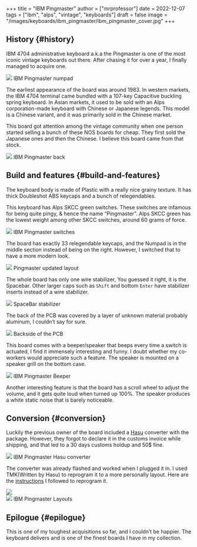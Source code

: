 +++
title = "IBM Pingmaster"
author = ["mrprofessor"]
date = 2022-12-07
tags = ["ibm", "alps", "vintage", "keyboards"]
draft = false
image = "/images/keyboards/ibm_pingmaster/ibm_pingmaster_cover.jpg"
+++

## History {#history}

IBM 4704 administrative keyboard a.k.a the Pingmaster is one of the most
iconic vintage keyboards out there. After chasing it for over a year, I
finally managed to acquire one.

<div class="post-image">
  <img src="/images/keyboards/ibm_pingmaster/ibm_pingmaster_numpad.jpg" loading="lazy"/>
  <span class="img-description"> IBM Pingmaster numpad </span>
</div>

The earliest appearance of the board was around 1983. In western markets,
the IBM 4704 terminal came bundled with a 107-key Capacitive buckling
spring keyboard. In Asian markets, it used to be sold with an Alps
corporation-made keyboard with Chinese or Japanese legends. This model is
a Chinese variant, and it was primarily sold in the Chinese market.

This board got attention among the vintage community when one person
started selling a bunch of these NOS boards for cheap. They first sold
the Japanese ones and then the Chinese. I believe this board came from
that stock.

<div class="post-image">
  <img src="/images/keyboards/ibm_pingmaster/ibm_pingmaster_back.jpg" loading="lazy"/>
  <span class="img-description"> IBM Pingmaster back </span>
</div>


## Build and features {#build-and-features}

The keyboard body is made of Plastic with a really nice grainy texture.
It has thick Doubleshot ABS keycaps and a bunch of relegendables.

This keyboard has Alps SKCC green switches. These switches are infamous
for being quite pingy, &amp; hence the name “Pingmaster”. Alps SKCC green has
the lowest weight among other SKCC switches, around 60 grams of force.

<div class="post-image">
  <img src="/images/keyboards/ibm_pingmaster/ibm_pingmaster_switches.jpg" loading="lazy"/>
  <span class="img-description"> IBM Pingmaster switches </span>
</div>

The board has exactly 33 relegendable keycaps, and the Numpad is in the
middle section instead of being on the right. However, I switched that to
have a more modern look.

<div class="post-image">
  <img src="/images/keyboards/ibm_pingmaster/ibm_pingmaster_numpad_modern.jpg" loading="lazy"/>
  <span class="img-description"> Pingmaster updated layout </span>
</div>

The whole board has only one wire stabilizer, You guessed it right, it is
the Spacebar. Other larger caps such as `Shift` and bottom `Enter` have
stabilizer inserts instead of a wire stabilizer.

<div class="post-image">
  <img src="/images/keyboards/ibm_pingmaster/ibm_pingmaster_stabilizers.jpg" loading="lazy"/>
  <span class="img-description"> SpaceBar stabilizer </span>
</div>

The back of the PCB was covered by a layer of unknown material probably
aluminum, I couldn’t say for sure.

<div class="post-image">
  <img src="/images/keyboards/ibm_pingmaster/ibm_pingmaster_pcb_back.jpg" loading="lazy"/>
  <span class="img-description"> Backside of the PCB </span>
</div>

This board comes with a beeper/speaker that beeps every time a switch is
actuated, I find it immensely interesting and funny. I doubt whether my
co-workers would appreciate such a feature. The speaker is mounted on a
speaker grill on the bottom case.

<div class="post-image">
  <img src="/images/keyboards/ibm_pingmaster/ibm_pingmaster_beeper.jpg" loading="lazy"/>
  <span class="img-description"> IBM Pingmaster Beeper </span>
</div>

Another interesting feature is that the board has a scroll wheel to
adjust the volume, and it gets quite loud when turned up 100%. The
speaker produces a white static noise that is barely noticeable.


## Conversion {#conversion}

Luckily the previous owner of the board included a [Hasu](https://geekhack.org/index.php?topic=72052.0) converter with
the package. However, they forgot to declare it in the customs invoice
while shipping, and that led to a 30 days customs holdup and 50$ fine.

<div class="post-image">
  <img src="/images/keyboards/ibm_pingmaster/ibm_pingmaster_hasu_converter.jpg" loading="lazy"/>
  <span class="img-description"> IBM Pingmaster Hasu converter </span>
</div>

The converter was already flashed and worked when I plugged it in. I used
TMK(Written by Hasu) to reprogram it to a more personally layout. Here
are the [instructions](https://github.com/tmk/tmk_keyboard/tree/master/converter/ibm4704_usb) I followed to reprogram it.

<div class="post-image">
  <img src="/images/keyboards/ibm_pingmaster/ibm_pingmaster_layout_layer01.png" loading="lazy"/>
</div>

<div class="post-image">
  <img src="/images/keyboards/ibm_pingmaster/ibm_pingmaster_layout_layer02.png" loading="lazy"/>
  <span class="img-description"> IBM Pingmaster Layouts </span>
</div>


## Epilogue {#epilogue}

This is one of my toughest acquisitions so far, and I couldn’t be happier.
The keyboard delivers and is one of the finest boards I have in my
collection.
